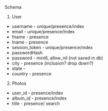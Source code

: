 Schema

1) User
* username - unique/presence/index
* email - unique/presence/index
* fname - presence
* lname - presence
* session_token - unique/presence/index
* passwordHash
* password - mini6, allow_nil (not saved in db)
* city - presence (inclusion? drop down?)
* state -
* country - presence

2) Photos
* user_id - presence/index
* album_id - presence/index
* title - presence/ search
